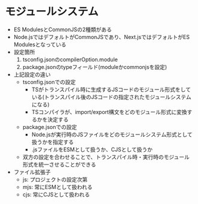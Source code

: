 # モジュールシステム

- ES ModulesとCommonJSの2種類がある
- Node.jsではデフォルトがCommonJSであり、Next.jsではデフォルトがES Modulesとなっている
- 設定箇所
  1. tsconfig.jsonのcompilerOption.module
  2. package.jsonのtypeフィールド(moduleかcommonjsを設定)
- 上記設定の違い
  - tsconfig.jsonでの設定
    - TSがトランスパイル時に生成するJSコードのモジュール形式をしている(トランスパイル後のJSコードの指定されたモジュールシステムになる)
    - TSコンパイラが、import/export構文をどのモジュール形式に変換するかを決定する
  - package.jsonでの設定
    - Node.jsが実行時のJSファイルをどのモジュールシステム形式として扱うかを指定する
    - .jsファイルをESMとして扱うか、CJSとして扱うか
  - 双方の設定を合わせることで、トランスパイル時・実行時のモジュール形式を統一させることができる
- ファイル拡張子
  - js: プロジェクトの設定次第
  - mjs: 常にESMとして扱われる
  - cjs: 常にCJSとして扱われる